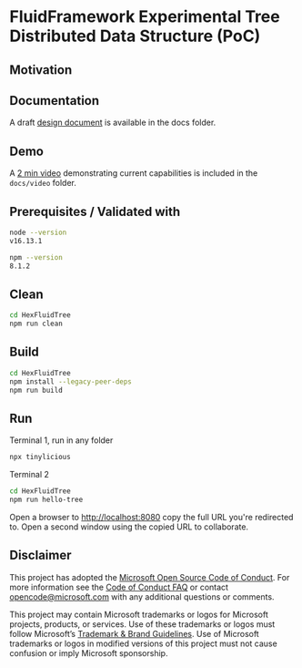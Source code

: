 # FluidFramework Experimental Tree Distributed Data Structure (PoC)

## Motivation

## Documentation

A draft [design document](./docs/design-notes.md) is available in the docs folder.

## Demo

A [2 min video](./docs/video/play.mp4) demonstrating current capabilities is included in the `docs/video` folder.

## Prerequisites / Validated with

```sh
node --version
v16.13.1

npm --version
8.1.2
```

## Clean

```sh
cd HexFluidTree
npm run clean
```

## Build

```sh
cd HexFluidTree
npm install --legacy-peer-deps
npm run build
```

## Run

Terminal 1, run in any folder

```sh
npx tinylicious
```

Terminal 2

```sh
cd HexFluidTree
npm run hello-tree
```

Open a browser to [http://localhost:8080](http://localhost:8080) copy the full URL you're redirected to. Open a second window using the copied URL to collaborate.


## Disclaimer

This project has adopted the [Microsoft Open Source Code of Conduct](https://opensource.microsoft.com/codeofconduct/).
For more information see the [Code of Conduct FAQ](https://opensource.microsoft.com/codeofconduct/faq/) or contact
[opencode@microsoft.com](mailto:opencode@microsoft.com) with any additional questions or comments.

This project may contain Microsoft trademarks or logos for Microsoft projects, products, or services. Use of these
trademarks or logos must follow Microsoft’s [Trademark & Brand Guidelines](https://www.microsoft.com/trademarks). Use of
Microsoft trademarks or logos in modified versions of this project must not cause confusion or imply Microsoft
sponsorship.
